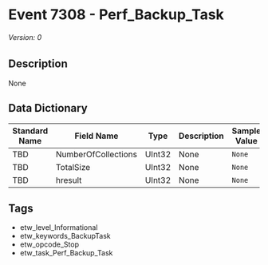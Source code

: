 # Event 7308 - Perf_Backup_Task
###### Version: 0

## Description
None

## Data Dictionary
|Standard Name|Field Name|Type|Description|Sample Value|
|---|---|---|---|---|
|TBD|NumberOfCollections|UInt32|None|`None`|
|TBD|TotalSize|UInt32|None|`None`|
|TBD|hresult|UInt32|None|`None`|

## Tags
* etw_level_Informational
* etw_keywords_BackupTask
* etw_opcode_Stop
* etw_task_Perf_Backup_Task